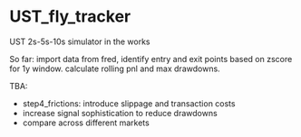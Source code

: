 # UST_fly_tracker
UST 2s-5s-10s simulator in the works

So far: import data from fred, identify entry and exit points based on zscore for 1y window. calculate rolling pnl and max drawdowns.

TBA: 
- step4_frictions: introduce slippage and transaction costs
- increase signal sophistication to reduce drawdowns
- compare across different markets


